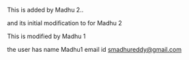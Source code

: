 This is added by Madhu 2.. 

 and its initial modification to for Madhu 2 



 This is modified by Madhu 1


the user has name Madhu1 
email id smadhureddy@gmail.com



